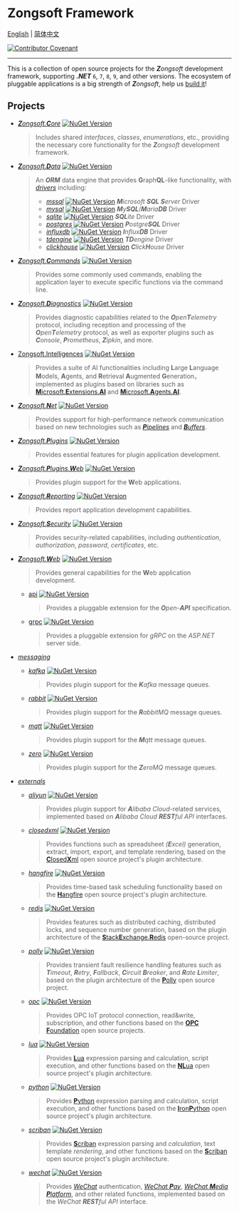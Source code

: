 # Zongsoft Framework

[English](README.md) | [简体中文](README-zh.md)

[![Contributor Covenant](https://img.shields.io/badge/Contributor%20Covenant-2.1-4baaaa.svg)](CODE_OF_CONDUCT.md)

-----

This is a collection of open source projects for the _**Z**ongsoft_ development framework, supporting _**.NET**_ `6`, `7`, `8`, `9`, and other versions.
The ecosystem of pluggable applications is a big strength of _**Z**ongsoft_, help us [build it](CONTRIBUTING.md)!

## Projects

- [_**Z**ongsoft.**C**ore_](Zongsoft.Core) [![NuGet Version](https://img.shields.io/nuget/v/Zongsoft.Core)](https://nuget.org/packages/Zongsoft.Core)
	> Includes shared _interfaces_, _classes_, _enumerations_, etc., providing the necessary core functionality for the _**Z**ongsoft_ development framework.
- [_**Z**ongsoft.**D**ata_](Zongsoft.Data) [![NuGet Version](https://img.shields.io/nuget/v/Zongsoft.Data)](https://nuget.org/packages/Zongsoft.Data)
	> An _**ORM**_ data engine that provides **G**raph**QL**-like functionality, with [_drivers_](Zongsoft.Data/drivers/) including:
	> - [_mssql_](Zongsoft.Data/drivers/mssql/) [![NuGet Version](https://img.shields.io/nuget/v/Zongsoft.Data.MsSql)](https://nuget.org/packages/Zongsoft.Data.MsSql)
	> _**M**icrosoft **SQL** **S**erver_ Driver
	> - [_mysql_](Zongsoft.Data/drivers/mysql/) [![NuGet Version](https://img.shields.io/nuget/v/Zongsoft.Data.MySql)](https://nuget.org/packages/Zongsoft.Data.MySql)
	> _**M**y**SQL**_/_**M**aria**DB**_ Driver
	> - [_sqlite_](Zongsoft.Data/drivers/sqlite/) [![NuGet Version](https://img.shields.io/nuget/v/Zongsoft.Data.SQLite)](https://nuget.org/packages/Zongsoft.Data.SQLite)
	> _**SQL**ite_ Driver
	> - [_postgres_](Zongsoft.Data/drivers/postgres/) [![NuGet Version](https://img.shields.io/nuget/v/Zongsoft.Data.Postgres)](https://nuget.org/packages/Zongsoft.Data.Postgres)
	> _**P**ostgre**SQL**_ Driver
	> - [_influxdb_](Zongsoft.Data/drivers/influx/) [![NuGet Version](https://img.shields.io/nuget/v/Zongsoft.Data.Influx)](https://nuget.org/packages/Zongsoft.Data.Influx)
	> _**I**nflux**DB**_ Driver
	> - [_tdengine_](Zongsoft.Data/drivers/tdengine/) [![NuGet Version](https://img.shields.io/nuget/v/Zongsoft.Data.TDengine)](https://nuget.org/packages/Zongsoft.Data.TDengine)
	> _**TD**engine_ Driver
	> - [_clickhouse_](Zongsoft.Data/drivers/clickhouse/) [![NuGet Version](https://img.shields.io/nuget/v/Zongsoft.Data.ClickHouse)](https://nuget.org/packages/Zongsoft.Data.ClickHouse)
	> _**C**lick**H**ouse_ Driver
- [_**Z**ongsoft.**C**ommands_](Zongsoft.Commands) [![NuGet Version](https://img.shields.io/nuget/v/Zongsoft.Commands)](https://nuget.org/packages/Zongsoft.Commands)
	> Provides some commonly used commands, enabling the application layer to execute specific functions via the command line.
- [_**Z**ongsoft.**D**iagnostics_](Zongsoft.Diagnostics) [![NuGet Version](https://img.shields.io/nuget/v/Zongsoft.Diagnostics)](https://nuget.org/packages/Zongsoft.Diagnostics)
	> Provides diagnostic capabilities related to the _**O**pen**T**elemetry_ protocol, including reception and processing of the _**O**pen**T**elemetry_ protocol, as well as exporter plugins such as _**C**onsole_, _**P**rometheus_, _**Z**ipkin_, and more.
- [Zongsoft.Intelligences](Zongsoft.Intelligences) [![NuGet Version](https://img.shields.io/nuget/v/Zongsoft.Intelligences)](https://nuget.org/packages/Zongsoft.Intelligences)
	> Provides a suite of AI functionalities including **L**arge **L**anguage **M**odels, **A**gents, and **R**etrieval **A**ugmented **G**eneration，implemented as plugins based on libraries such as [**M**icrosoft.**E**xtensions.**AI**](https://www.nuget.org/packages/Microsoft.Extensions.AI) and [**M**icrosoft.**A**gents.**AI**](https://www.nuget.org/packages/Microsoft.Agents.AI).
- [_**Z**ongsoft.**N**et_](Zongsoft.Net) [![NuGet Version](https://img.shields.io/nuget/v/Zongsoft.Net)](https://nuget.org/packages/Zongsoft.Net)
	> Provides support for high-performance network communication based on new technologies such as [_**P**ipelines_](https://learn.microsoft.com/zh-cn/dotnet/standard/io/pipelines) and [_**B**uffers_](https://learn.microsoft.com/zh-cn/dotnet/standard/io/buffers).
- [_**Z**ongsoft.**P**lugins_](Zongsoft.Plugins) [![NuGet Version](https://img.shields.io/nuget/v/Zongsoft.Plugins)](https://nuget.org/packages/Zongsoft.Plugins)
	> Provides essential features for plugin application development.
- [_**Z**ongsoft.**P**lugins.**W**eb_](Zongsoft.Plugins.Web) [![NuGet Version](https://img.shields.io/nuget/v/Zongsoft.Plugins.Web)](https://nuget.org/packages/Zongsoft.Plugins.Web)
	> Provides plugin support for the **W**eb applications.
- [_**Z**ongsoft.**R**eporting_](Zongsoft.Reporting) [![NuGet Version](https://img.shields.io/nuget/v/Zongsoft.Reporting)](https://nuget.org/packages/Zongsoft.Reporting)
	> Provides report application development capabilities.
- [_**Z**ongsoft.**S**ecurity_](Zongsoft.Security) [![NuGet Version](https://img.shields.io/nuget/v/Zongsoft.Security)](https://nuget.org/packages/Zongsoft.Security)
	> Provides security-related capabilities, including _authentication_, _authorization_, _password_, _certificates_, etc.
- [_**Z**ongsoft.**W**eb_](Zongsoft.Web) [![NuGet Version](https://img.shields.io/nuget/v/Zongsoft.Web)](https://nuget.org/packages/Zongsoft.Web)
	> Provides general capabilities for the **W**eb application development.
	- [api](Zongsoft.Web/api/) [![NuGet Version](https://img.shields.io/nuget/v/Zongsoft.Web.OpenApi)](https://nuget.org/packages/Zongsoft.Web.OpenApi)
		> Provides a pluggable extension for the _**O**pen-**API**_ specification.
	- [grpc](Zongsoft.Web/grpc/) [![NuGet Version](https://img.shields.io/nuget/v/Zongsoft.Web.Grpc)](https://nuget.org/packages/Zongsoft.Web.Grpc)
		> Provides a pluggable extension for _gRPC_ on the _ASP.NET_ server side.

- [_messaging_](messaging/)
	- [_kafka_](messaging/kafka/) [![NuGet Version](https://img.shields.io/nuget/v/Zongsoft.Messaging.Kafka)](https://nuget.org/packages/Zongsoft.Messaging.Kafka)
		> Provides plugin support for the _**K**afka_ message queues.
	- [_rabbit_](messaging/rabbit/) [![NuGet Version](https://img.shields.io/nuget/v/Zongsoft.Messaging.RabbitMQ)](https://nuget.org/packages/Zongsoft.Messaging.RabbitMQ)
		> Provides plugin support for the _**R**abbitMQ_ message queues.
	- [_mqtt_](messaging/mqtt/) [![NuGet Version](https://img.shields.io/nuget/v/Zongsoft.Messaging.Mqtt)](https://nuget.org/packages/Zongsoft.Messaging.Mqtt)
		> Provides plugin support for the _**M**qtt_ message queues.
	- [_zero_](messaging/zero/) [![NuGet Version](https://img.shields.io/nuget/v/Zongsoft.Messaging.ZeroMQ)](https://nuget.org/packages/Zongsoft.Messaging.ZeroMQ)
		> Provides plugin support for the _**Z**eroMQ_ message queues.

- [_externals_](externals/)
	- [_aliyun_](externals/aliyun/) [![NuGet Version](https://img.shields.io/nuget/v/Zongsoft.Externals.Aliyun)](https://nuget.org/packages/Zongsoft.Externals.Aliyun)
		> Provides plugin support for _**A**libaba Cloud_-related services, implemented based on _**A**libaba Cloud_ _**REST**ful API_ interfaces.
	- [_closedxml_](externals/closedxml/) [![NuGet Version](https://img.shields.io/nuget/v/Zongsoft.Externals.ClosedXml)](https://nuget.org/packages/Zongsoft.Externals.ClosedXml)
		> Provides functions such as spreadsheet _(**E**xcel)_ generation, extract, import, export, and template rendering, based on the [**C**losed**X**ml](https://github.com/ClosedXML) open source project's plugin architecture.
	- [_hangfire_](externals/hangfire/) [![NuGet Version](https://img.shields.io/nuget/v/Zongsoft.Externals.Hangfire)](https://nuget.org/packages/Zongsoft.Externals.Hangfire)
		> Provides time-based task scheduling functionality based on the [**H**angfire](https://www.hangfire.io) open source project's plugin architecture.
	- [_redis_](externals/redis/) [![NuGet Version](https://img.shields.io/nuget/v/Zongsoft.Externals.Redis)](https://nuget.org/packages/Zongsoft.Externals.Redis)
		> Provides features such as distributed caching, distributed locks, and sequence number generation, based on the plugin architecture of the [**S**tack**E**xchange.**R**edis](https://github.com/StackExchange/StackExchange.Redis) open-source project.
	- [_polly_](externals/polly/) [![NuGet Version](https://img.shields.io/nuget/v/Zongsoft.Externals.Polly)](https://nuget.org/packages/Zongsoft.Externals.Polly)
		> Provides transient fault resilience handling features such as _**T**imeout_, _**R**etry_, _**F**allback_, _**C**ircuit **B**reaker_, and _**R**ate **L**imiter_, based on the plugin architecture of the [**P**olly](https://www.pollydocs.org) open source project.
	- [_opc_](externals/opc/) [![NuGet Version](https://img.shields.io/nuget/v/Zongsoft.Externals.Opc)](https://nuget.org/packages/Zongsoft.Externals.Opc)
		> Provides OPC IoT protocol connection, read&write, subscription, and other functions based on the [**OPC** **F**oundation](https://github.com/OPCFoundation/UA-.NETStandard) open source projects.
	- [_lua_](externals/lua/) [![NuGet Version](https://img.shields.io/nuget/v/Zongsoft.Externals.Lua)](https://nuget.org/packages/Zongsoft.Externals.Lua)
		> Provides [**L**ua](https://lua.org) expression parsing and calculation, script execution, and other functions based on the [**NL**ua](https://github.com/nlua/nlua) open source project's plugin architecture.
	- [_python_](externals/python/) [![NuGet Version](https://img.shields.io/nuget/v/Zongsoft.Externals.Python)](https://nuget.org/packages/Zongsoft.Externals.Python)
		> Provides [**P**ython](https://python.org) expression parsing and calculation, script execution, and other functions based on the [**I**ron**P**ython](https://ironpython.net) open source project's plugin architecture.
	- [_scriban_](externals/scriban/) [![NuGet Version](https://img.shields.io/nuget/v/Zongsoft.Externals.Scriban)](https://nuget.org/packages/Zongsoft.Externals.Scriban)
		> Provides [**S**criban](https://github.com/lunet-io/scriban) expression parsing and _calculation_, text template _rendering_, and other functions based on the [**S**criban](https://github.com/scriban/scriban) open source project's plugin architecture.
	- [_wechat_](externals/wechat/) [![NuGet Version](https://img.shields.io/nuget/v/Zongsoft.Externals.Wechat)](https://nuget.org/packages/Zongsoft.Externals.Wechat)
		> Provides [_WeChat_](https://weixin.qq.com) authentication, [_WeChat **P**ay_](https://pay.weixin.qq.com), [_WeChat **M**edia **P**latform_](https://mp.weixin.qq.com), and other related functions, implemented based on the _WeChat **REST**ful API_ interface.

